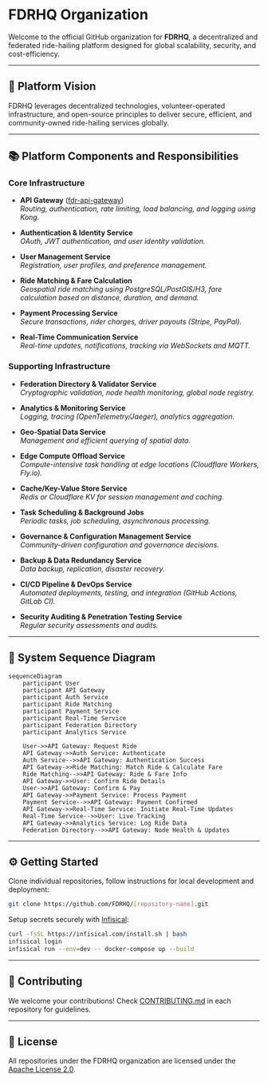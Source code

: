 # FDRHQ Organization

Welcome to the official GitHub organization for **FDRHQ**, a decentralized and federated ride-hailing platform designed for global scalability, security, and cost-efficiency.

---

## 🚀 Platform Vision

FDRHQ leverages decentralized technologies, volunteer-operated infrastructure, and open-source principles to deliver secure, efficient, and community-owned ride-hailing services globally.

---

## 📚 Platform Components and Responsibilities

### Core Infrastructure

- **API Gateway** ([fdr-api-gateway](https://github.com/FDRHQ/fdr-api-gateway))  
  *Routing, authentication, rate limiting, load balancing, and logging using Kong.*

- **Authentication & Identity Service**  
  *OAuth, JWT authentication, and user identity validation.*

- **User Management Service**  
  *Registration, user profiles, and preference management.*

- **Ride Matching & Fare Calculation**  
  *Geospatial ride matching using PostgreSQL/PostGIS/H3, fare calculation based on distance, duration, and demand.*

- **Payment Processing Service**  
  *Secure transactions, rider charges, driver payouts (Stripe, PayPal).*

- **Real-Time Communication Service**  
  *Real-time updates, notifications, tracking via WebSockets and MQTT.*

### Supporting Infrastructure

- **Federation Directory & Validator Service**  
  *Cryptographic validation, node health monitoring, global node registry.*

- **Analytics & Monitoring Service**  
  *Logging, tracing (OpenTelemetry/Jaeger), analytics aggregation.*

- **Geo-Spatial Data Service**  
  *Management and efficient querying of spatial data.*

- **Edge Compute Offload Service**  
  *Compute-intensive task handling at edge locations (Cloudflare Workers, Fly.io).*

- **Cache/Key-Value Store Service**  
  *Redis or Cloudflare KV for session management and caching.*

- **Task Scheduling & Background Jobs**  
  *Periodic tasks, job scheduling, asynchronous processing.*

- **Governance & Configuration Management Service**  
  *Community-driven configuration and governance decisions.*

- **Backup & Data Redundancy Service**  
  *Data backup, replication, disaster recovery.*

- **CI/CD Pipeline & DevOps Service**  
  *Automated deployments, testing, and integration (GitHub Actions, GitLab CI).*

- **Security Auditing & Penetration Testing Service**  
  *Regular security assessments and audits.*

---

## 🔄 System Sequence Diagram

```mermaid
sequenceDiagram
    participant User
    participant API Gateway
    participant Auth Service
    participant Ride Matching
    participant Payment Service
    participant Real-Time Service
    participant Federation Directory
    participant Analytics Service

    User->>API Gateway: Request Ride
    API Gateway->>Auth Service: Authenticate
    Auth Service-->>API Gateway: Authentication Success
    API Gateway->>Ride Matching: Match Ride & Calculate Fare
    Ride Matching-->>API Gateway: Ride & Fare Info
    API Gateway->>User: Confirm Ride Details
    User->>API Gateway: Confirm & Pay
    API Gateway->>Payment Service: Process Payment
    Payment Service-->>API Gateway: Payment Confirmed
    API Gateway->>Real-Time Service: Initiate Real-Time Updates
    Real-Time Service-->>User: Live Tracking
    API Gateway->>Analytics Service: Log Ride Data
    Federation Directory-->>API Gateway: Node Health & Updates
```

---

## ⚙️ Getting Started

Clone individual repositories, follow instructions for local development and deployment:

```bash
git clone https://github.com/FDRHQ/[repository-name].git
```

Setup secrets securely with [Infisical](https://infisical.com):

```bash
curl -fsSL https://infisical.com/install.sh | bash
infisical login
infisical run --env=dev -- docker-compose up --build
```

---

## 🤝 Contributing

We welcome your contributions! Check [CONTRIBUTING.md](CONTRIBUTING.md) in each repository for guidelines.

---

## 📄 License

All repositories under the FDRHQ organization are licensed under the [Apache License 2.0](LICENSE).
